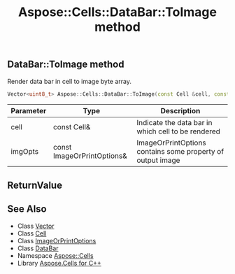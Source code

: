 ﻿---
title: Aspose::Cells::DataBar::ToImage method
linktitle: ToImage
second_title: Aspose.Cells for C++ API Reference
description: 'Aspose::Cells::DataBar::ToImage method. Render data bar in cell to image byte array in C++.'
type: docs
weight: 2600
url: /cpp/aspose.cells/databar/toimage/
---
## DataBar::ToImage method


Render data bar in cell to image byte array.

```cpp
Vector<uint8_t> Aspose::Cells::DataBar::ToImage(const Cell &cell, const ImageOrPrintOptions &imgOpts)
```


| Parameter | Type | Description |
| --- | --- | --- |
| cell | const Cell\& | Indicate the data bar in which cell to be rendered |
| imgOpts | const ImageOrPrintOptions\& | ImageOrPrintOptions contains some property of output image |

## ReturnValue



## See Also

* Class [Vector](../../vector/)
* Class [Cell](../../cell/)
* Class [ImageOrPrintOptions](../../../aspose.cells.rendering/imageorprintoptions/)
* Class [DataBar](../)
* Namespace [Aspose::Cells](../../)
* Library [Aspose.Cells for C++](../../../)
